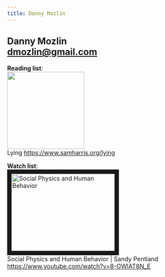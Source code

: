 ```yaml
---
title: Danny Mozlin
---
```


Danny Mozlin  
dmozlin@gmail.com  
-------------------------------------------------------------------------------------------------------------------------

**Reading list**:  
<a href="https://www.samharris.org/lying"><img src="https://www.samharris.org/images/made/images/uploads/lying-big-cover_900_1360_s@2x.png" width="180" /></a>  
Lying
<https://www.samharris.org/lying>






**Watch list**:  
<a href="http://www.youtube.com/watch?feature=player_embedded&v=8-OWlAT8N_E" target="_blank"><img src="http://img.youtube.com/vi/8-OWlAT8N_E/0.jpg" 
alt="Social Physics and Human Behavior" width="241" height="180" border="10" /></a>  
Social Physics and Human Behavior | Sandy Pentland
<https://www.youtube.com/watch?v=8-OWlAT8N_E>
